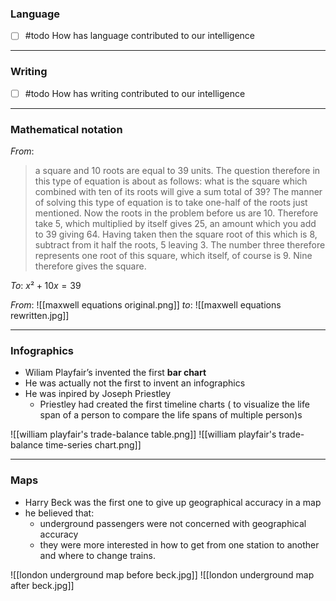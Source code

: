 ### Language

- [ ] #todo How has language contributed to our intelligence

---

### Writing

- [ ] #todo How has writing contributed to our intelligence

---

### Mathematical notation

*From*:
> a square and 10 roots are equal to 39 units. The question therefore in this type of equation is about as follows: what is the square which combined with ten of its roots will give a sum total of 39? The manner of solving this type of equation is to take one-half of the roots just mentioned. Now the roots in the problem before us are 10. Therefore take 5, which multiplied by itself gives 25, an amount which you add to 39 giving 64. Having taken then the square root of this which is 8, subtract from it half the roots, 5 leaving 3. The number three therefore represents one root of this square, which itself, of course is 9. Nine therefore gives the square.

*To*:  $x² + 10x = 39$

*From*:
![[maxwell equations original.png]]
*to*:
![[maxwell equations rewritten.jpg]]

---

### Infographics

- Wiliam Playfair’s invented the first **bar chart**
- He was actually not the first to invent an infographics
- He was inpired by Joseph Priestley
	- Priestley had created the first timeline charts ( to visualize the life span of a person to compare the life spans of multiple person)s

![[william playfair's trade-balance table.png]]
![[william playfair's trade-balance time-series chart.png]]

---

### Maps

- Harry Beck was the first one to give up geographical accuracy in a map
- he believed that:
	- underground passengers were not concerned with geographical accuracy
	- they were more interested in how to get from one station to another and where to change trains.

![[london underground map before beck.jpg]]
![[london underground map after beck.jpg]]